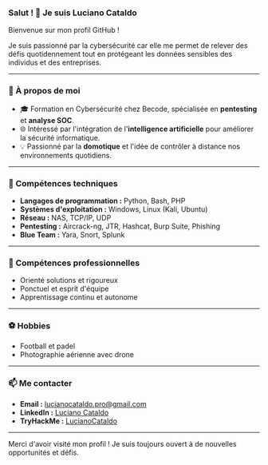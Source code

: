 ### Salut ! 👋 Je suis Luciano Cataldo

Bienvenue sur mon profil GitHub ! 

Je suis passionné par la cybersécurité car elle me permet de relever des défis quotidennement tout en protégeant les données sensibles des individus et des entreprises. 

---

### 🚀 À propos de moi
- 🎓 Formation en Cybersécurité chez Becode, spécialisée en **pentesting** et **analyse SOC**.
- 🌐 Intéressé par l'intégration de l'**intelligence artificielle** pour améliorer la sécurité informatique.
- 💡 Passionné par la **domotique** et l'idée de contrôler à distance nos environnements quotidiens.

---

### 🔧 Compétences techniques
- **Langages de programmation :** Python, Bash, PHP
- **Systèmes d'exploitation :** Windows, Linux (Kali, Ubuntu)
- **Réseau :** NAS, TCP/IP, UDP
- **Pentesting :** Aircrack-ng, JTR, Hashcat, Burp Suite, Phishing
- **Blue Team :** Yara, Snort, Splunk

---

### 🎯 Compétences professionnelles
- Orienté solutions et rigoureux
- Ponctuel et esprit d'équipe
- Apprentissage continu et autonome

---

### ⚽ Hobbies
- Football et padel
- Photographie aérienne avec drone

---

### 📫 Me contacter
- **Email :** lucianocataldo.pro@gmail.com
- **LinkedIn :** [Luciano Cataldo](https://www.linkedin.com/in/luciano-cataldo)
- **TryHackMe :** [LucianoCataldo](https://tryhackme.com/p/lucianocataldo.p)

---

Merci d'avoir visité mon profil ! Je suis toujours ouvert à de nouvelles opportunités et défis.

